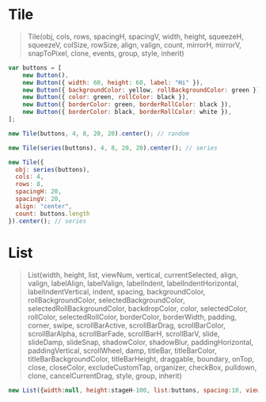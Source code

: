# Tile

> Tile(obj, cols, rows, spacingH, spacingV, width, height, squeezeH, squeezeV, colSize, rowSize, align, valign, count, mirrorH, mirrorV, snapToPixel, clone, events, group, style, inherit)

```js
var buttons = [
    new Button(),
    new Button({ width: 60, height: 60, label: "Hi" }),
    new Button({ backgroundColor: yellow, rollBackgroundColor: green }),
    new Button({ color: green, rollColor: black }),
    new Button({ borderColor: green, borderRollColor: black }),
    new Button({ borderColor: black, borderRollColor: white }),
];

new Tile(buttons, 4, 8, 20, 20).center(); // random

new Tile(series(buttons), 4, 8, 20, 20).center(); // series

new Tile({
  obj: series(buttons),
  cols: 4,
  rows: 8,
  spacingH: 20,
  spacingV: 20,
  align: "center",
  count: buttons.length
}).center(); // series
```

# List
> List(width, height, list, viewNum, vertical, currentSelected, align, valign, labelAlign, labelValign, labelIndent, labelIndentHorizontal, labelIndentVertical, indent, spacing, backgroundColor, rollBackgroundColor, selectedBackgroundColor, selectedRollBackgroundColor, backdropColor, color, selectedColor, rollColor, selectedRollColor, borderColor, borderWidth, padding, corner, swipe, scrollBarActive, scrollBarDrag, scrollBarColor, scrollBarAlpha, scrollBarFade, scrollBarH, scrollBarV, slide, slideDamp, slideSnap, shadowColor, shadowBlur, paddingHorizontal, paddingVertical, scrollWheel, damp, titleBar, titleBarColor, titleBarBackgroundColor, titleBarHeight, draggable, boundary, onTop, close, closeColor, excludeCustomTap, organizer, checkBox, pulldown, clone, cancelCurrentDrag, style, group, inherit)

```js
new List({width:null, height:stageH-100, list:buttons, spacing:10, viewNum:20}).center();
```